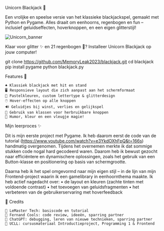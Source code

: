 Unicorn Blackjack 🦄

Een vrolijke en speelse versie van het klassieke blackjackspel, gemaakt met Python en Pygame. Alles draait om eenhoorns, regenbogen en fun – inclusief geluidseffecten, hoverknoppen, en een eigen glitterstijl!

![Unicorn_banner](https://github.com/user-attachments/assets/4b19dc4f-5a79-434b-a7c7-003324f52cc1)

Klaar voor glitter ✨ en 21 regenbogen 🌈? Installeer Unicorn Blackjack op jouw computer!

git clone https://github.com/MemoryLeak2023/blackjack.git
cd blackjack
pip install pygame
python blackjack.py

Features 🌈

	♠️ Klassiek blackjack met hit en stand
	🖥️ Responsieve layout die zich aanpast aan het schermformaat
	🎨 Pastelkleuren, custom lettertype & glitterdesign
	🖱️ Hover-effecten op alle knoppen
	🔊 Geluidjes bij winst, verlies en gelijkspel  
	🧠 Gebruik van klassen voor herbruikbare knoppen
	🤪 Humor, kleur en een vleugje magie!

Mijn leerproces ✨

Dit is mijn eerste project met Pygame. Ik heb daarom eerst de code van de tutorial (https://www.youtube.com/watch?v=e3YkdOXhFpQ&t=166s) handmatig overgenomen. 
Tijdens het overnemen merkte ik dat sommige stukken code nogal hard gecodeerd waren. Daarom heb ik bewust gezocht naar efficiëntere en dynamischere oplossingen, zoals het gebruik van een Button-klasse en positionering op basis van schermgrootte.

Daarna heb ik het spel omgevormd naar mijn eigen stijl – in de lijn van mijn Frontend-project waarin ik een gamelibrary in eenhoornthema maakte. Ik heb actief nagedacht over:
	•	de layout en kleuren (zachte tinten met voldoende contrast)
	•	het toevoegen van geluidsfragmenten
	•	het verbeteren van de gebruikerservaring met hoverfeedback
 
🙌 Credits

	🎥 LeMaster Tech: basiscode en tutorial
	🧠 Fernand Cools: code review, ideeën, sparring partner
	🤖 ChatGPT: debugging, leren van nieuwe technieken, sparring partner
	🏫 UCLL: cursusmateriaal Introductieproject, Programming 1 & Frontend




